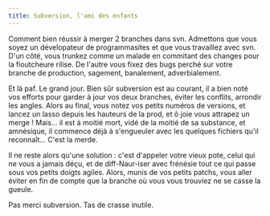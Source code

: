```yaml
---
title: Subversion, l'ami des enfants
---
```


Comment bien réussir à merger 2 branches dans svn. Admettons que vous soyez un
dévelopateur de programmasites et que vous travaillez avec svn. D'un côté,
vous trunkez comme un malade en commitant des changes pour la fioutcheure
rilise. De l'autre vous fixez des bugs perché sur votre branche de production,
sagement, banalement, adverbialement.

Et là paf. Le grand jour. Bien sûr subversion est au courant, il a bien noté
vos efforts pour garder à jour vos deux branches, éviter les conflits,
arrondir les angles. Alors au final, vous notez vos petits numéros de
versions, et lancez un lasso depuis les hauteurs de la prod, et ô joie vous
attrapez un merge ! Mais... il est à moitié mort, vidé de la moitié de sa
substance, et amnésique, il commence déjà à s'engueuler avec les quelques
fichiers qu'il reconnaît... C'est la merde.

Il ne reste alors qu'une solution : c'est d'appeler votre vieux pote, celui
qui ne vous a jamais déçu, et de diff-Naur-iser avec frénésie tout ce qui
passe sous vos petits doigts agiles. Alors, munis de vos petits patchs, vous
aller éviter en fin de compte que la branche où vous vous trouviez ne se casse
la gueule.

Pas merci subversion. Tas de crasse inutile.

